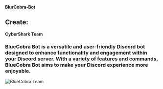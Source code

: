 **BlurCobra-Bot**
## Create:
  __CyberShark Team__

### BlueCobra Bot is a versatile and user-friendly Discord bot designed to enhance functionality and engagement within your Discord server. With a variety of features and commands, BlueCobra Bot aims to make your Discord experience more enjoyable.

![BlueCobra Team](file:///C:/Users/User/Videos/Blue%20Illustrative%20Cobra%20.png)
